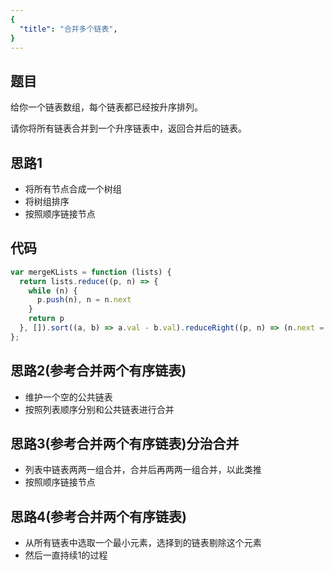 ```yaml
---
{
  "title": "合并多个链表",
}
---
```

## 题目

给你一个链表数组，每个链表都已经按升序排列。

请你将所有链表合并到一个升序链表中，返回合并后的链表。


## 思路1
- 将所有节点合成一个树组
- 将树组排序
- 按照顺序链接节点


## 代码
```js
var mergeKLists = function (lists) {
  return lists.reduce((p, n) => {
    while (n) {
      p.push(n), n = n.next
    }
    return p
  }, []).sort((a, b) => a.val - b.val).reduceRight((p, n) => (n.next = p, n), null)
};
```

## 思路2(参考合并两个有序链表)
- 维护一个空的公共链表
- 按照列表顺序分别和公共链表进行合并

## 思路3(参考合并两个有序链表)分治合并
- 列表中链表两两一组合并，合并后再两两一组合并，以此类推
- 按照顺序链接节点
## 思路4(参考合并两个有序链表)
- 从所有链表中选取一个最小元素，选择到的链表剔除这个元素
- 然后一直持续1的过程